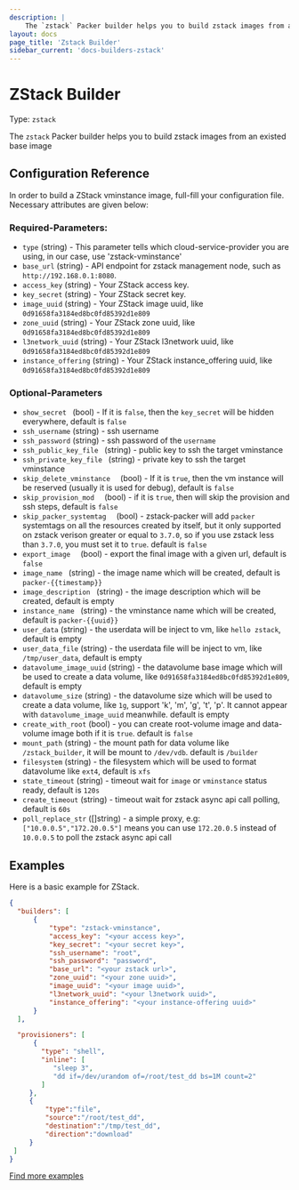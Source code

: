 ```yaml
---
description: |
    The `zstack` Packer builder helps you to build zstack images from an existed base image
layout: docs
page_title: 'Zstack Builder'
sidebar_current: 'docs-builders-zstack'
---
```


# ZStack Builder

Type: `zstack`

The `zstack` Packer builder helps you to build zstack images from an existed base image

## Configuration Reference

In order to build a ZStack vminstance image, full-fill your configuration file. Necessary attributes
are given below:

### Required-Parameters:

- `type` (string) - This parameter tells which cloud-service-provider you are using, in our case, use 'zstack-vminstance'
- `base_url` (string) - API endpoint for zstack management node, such as `http://192.168.0.1:8080`.
- `access_key` (string) - Your ZStack access key.
- `key_secret` (string) - Your ZStack secret key.
- `image_uuid` (string) - Your ZStack image uuid, like `0d91658fa3184ed8bc0fd85392d1e809`
- `zone_uuid` (string) - Your ZStack zone uuid, like `0d91658fa3184ed8bc0fd85392d1e809`
- `l3network_uuid` (string) - Your ZStack l3network uuid, like `0d91658fa3184ed8bc0fd85392d1e809`
- `instance_offering` (string) - Your ZStack instance_offering uuid, like `0d91658fa3184ed8bc0fd85392d1e809`

### Optional-Parameters

- `show_secret ` (bool) - If it is `false`, then the `key_secret` will be hidden everywhere, default is `false`
- `ssh_username` (string) - ssh username
- `ssh_password` (string) - ssh password of the `username`
- `ssh_public_key_file ` (string) - public key to ssh the target vminstance
- `ssh_private_key_file ` (string) - private key to ssh the target vminstance
- `skip_delete_vminstance  ` (bool) - If it is `true`, then the vm instance will be reserved (usually it is used for debug), default is `false`
- `skip_provision_mod  ` (bool) - if it is `true`, then will skip the provision and ssh steps, default is `false`
- `skip_packer_systemtag  ` (bool) - zstack-packer will add `packer` systemtags on all the resources created by itself, but it only        supported on zstack verison greater or equal to `3.7.0`, so if you use zstack less than `3.7.0`, you must set it to `true`.  default is `false`
- `export_image  ` (bool) - export the final image with a given url, default is `false`
- `image_name ` (string) - the image name which will be created, default is `packer-{{timestamp}}`
- `image_description ` (string) - the image description which will be created, default is empty
- `instance_name ` (string) - the vminstance name which will be created, default is `packer-{{uuid}}`
- `user_data` (string) - the userdata will be inject to vm, like `hello zstack`, default is empty
- `user_data_file` (string) - the userdata file will be inject to vm, like `/tmp/user_data`, default is empty
- `datavolume_image_uuid` (string) - the datavolume base image which will be used to create a data volume, like `0d91658fa3184ed8bc0fd85392d1e809`, default is empty
- `datavolume_size` (string) - the datavolume size which will be used to create a data volume, like `1g`, support 'k', 'm', 'g', 't', 'p'. It cannot appear with `datavolume_image_uuid` meanwhile. default is empty
- `create_with_root` (bool) - you can create root-volume image and data-volume image both if it is `true`. default is `false`
- `mount_path` (string) - the mount path for data volume like `/zstack_builder`, it will be mount to `/dev/vdb`. default is `/builder`
- `filesystem` (string) - the filesystem which will be used to format datavolume like `ext4`, default is `xfs`
- `state_timeout` (string) - timeout wait for `image` or `vminstance` status ready, default is `120s`
- `create_timeout` (string) - timeout wait for zstack async api call polling, default is `60s`
- `poll_replace_str` ([]string) - a simple proxy, e.g: `["10.0.0.5","172.20.0.5"]` means you can use `172.20.0.5` instead of `10.0.0.5` to poll the zstack async api call


## Examples

Here is a basic example for ZStack.

``` json
{
  "builders": [
	  {
		  "type": "zstack-vminstance",
		  "access_key": "<your access key>",
		  "key_secret": "<your secret key>",
		  "ssh_username": "root",
		  "ssh_password": "password",
		  "base_url": "<your zstack url>",
		  "zone_uuid": "<your zone uuid>",
		  "image_uuid": "<your image uuid>",
		  "l3network_uuid": "<your l3network uuid>",
		  "instance_offering": "<your instance-offering uuid>"
	  }
  ],

  "provisioners": [
	  {
		"type": "shell",
		"inline": [
		   "sleep 3",
		   "dd if=/dev/urandom of=/root/test_dd bs=1M count=2"
		]
	 },
	 {
		 "type":"file",
		 "source":"/root/test_dd",
		 "destination":"/tmp/test_dd",
		 "direction":"download"
	 }
 ]
}


```

[Find more examples](https://github.com/hashicorp/packer/tree/master/examples/zstack)
